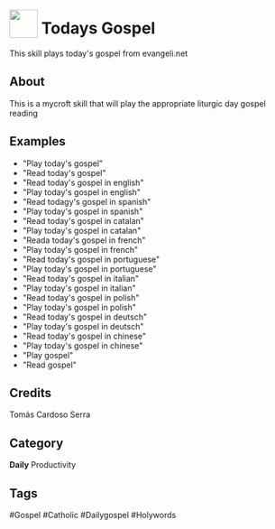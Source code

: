 # <img src="https://raw.githack.com/FortAwesome/Font-Awesome/master/svgs/solid/praying-hands.svg" card_color="#22A7F0" width="50" height="50" style="vertical-align:bottom"/> Todays Gospel
This skill plays today's gospel from evangeli.net

## About
This is a mycroft skill that will play the appropriate liturgic day gospel reading

## Examples
* "Play today's gospel"
* "Read today's gospel"
* "Read today's gospel in english"
* "Play today's gospel in english"
* "Read todagy's gospel in spanish"
* "Play today's gospel in spanish"
* "Read today's gospel in catalan"
* "Play today's gospel in catalan"
* "Reada today's gospel in french"
* "Play today's gospel in french"
* "Read today's gospel in portuguese"
* "Play today's gospel in portuguese"
* "Read today's gospel in italian"
* "Play today's gospel in italian"
* "Read today's gospel in polish"
* "Play today's gospel in polish"
* "Read today's gospel in deutsch"
* "Play today's gospel in deutsch"
* "Read today's gospel in chinese"
* "Play today's gospel in chinese"
* "Play gospel"
* "Read gospel"

## Credits
Tomás Cardoso Serra

## Category
**Daily**
Productivity

## Tags
#Gospel
#Catholic
#Dailygospel
#Holywords

